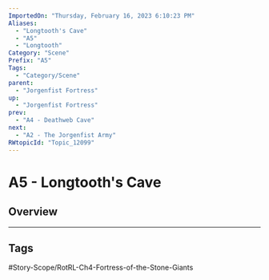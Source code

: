 ```yaml
---
ImportedOn: "Thursday, February 16, 2023 6:10:23 PM"
Aliases:
  - "Longtooth's Cave"
  - "A5"
  - "Longtooth"
Category: "Scene"
Prefix: "A5"
Tags:
  - "Category/Scene"
parent:
  - "Jorgenfist Fortress"
up:
  - "Jorgenfist Fortress"
prev:
  - "A4 - Deathweb Cave"
next:
  - "A2 - The Jorgenfist Army"
RWtopicId: "Topic_12099"
---
```

# A5 - Longtooth's Cave
## Overview

---
## Tags
#Story-Scope/RotRL-Ch4-Fortress-of-the-Stone-Giants

